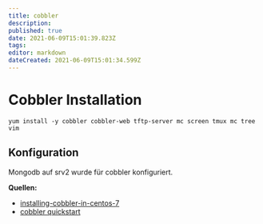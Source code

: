 ```yaml
---
title: cobbler
description: 
published: true
date: 2021-06-09T15:01:39.823Z
tags: 
editor: markdown
dateCreated: 2021-06-09T15:01:34.599Z
---
```


# Cobbler Installation

`yum install -y cobbler cobbler-web tftp-server mc screen tmux mc tree vim`

## Konfiguration

Mongodb auf srv2 wurde für cobbler  konfiguriert.

**Quellen:**

* [installing-cobbler-in-centos-7](https://n40lab.wordpress.com/2016/02/29/installing-cobbler-in-centos-7/)
* [cobbler quickstart](http://cobbler.github.io/manuals/quickstart/)
